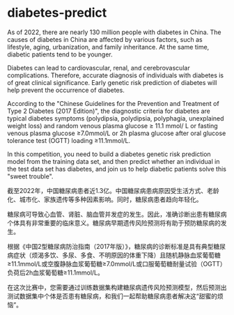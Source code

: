 # diabetes-predict
As of 2022, there are nearly 130 million people with diabetes in China. The causes of diabetes in China are affected by various factors, such as lifestyle, aging, urbanization, and family inheritance. At the same time, diabetic patients tend to be younger. 
 
Diabetes can lead to cardiovascular, renal, and cerebrovascular complications. Therefore, accurate diagnosis of individuals with diabetes is of great clinical significance. Early genetic risk prediction of diabetes will help prevent the occurrence of diabetes.  

According to the "Chinese Guidelines for the Prevention and Treatment of Type 2 Diabetes (2017 Edition)", the diagnostic criteria for diabetes are typical diabetes symptoms (polydipsia, polydipsia, polyphagia, unexplained weight loss) and random venous plasma glucose ≥ 11.1 mmol/ L or fasting venous plasma glucose ≥7.0mmol/L or 2h plasma glucose after oral glucose tolerance test (OGTT) loading ≥11.1mmol/L.

In this competition, you need to build a diabetes genetic risk prediction model from the training data set, and then predict whether an individual in the test data set has diabetes, and join us to help diabetic patients solve this "sweet trouble".

截至2022年，中国糖尿病患者近1.3亿。中国糖尿病患病原因受生活方式、老龄化、城市化、家族遗传等多种因素影响。同时，糖尿病患者趋向年轻化。

糖尿病可导致心血管、肾脏、脑血管并发症的发生。因此，准确诊断出患有糖尿病个体具有非常重要的临床意义。糖尿病早期遗传风险预测将有助于预防糖尿病的发生。

根据《中国2型糖尿病防治指南（2017年版）》，糖尿病的诊断标准是具有典型糖尿病症状（烦渴多饮、多尿、多食、不明原因的体重下降）且随机静脉血浆葡萄糖≥11.1mmol/L或空腹静脉血浆葡萄糖≥7.0mmol/L或口服葡萄糖耐量试验（OGTT）负荷后2h血浆葡萄糖≥11.1mmol/L。

在这次比赛中，您需要通过训练数据集构建糖尿病遗传风险预测模型，然后预测出测试数据集中个体是否患有糖尿病，和我们一起帮助糖尿病患者解决这“甜蜜的烦恼”。